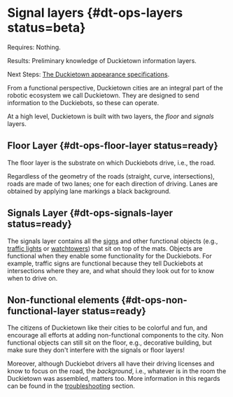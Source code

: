 # Signal layers {#dt-ops-layers status=beta}

<div class='requirements' markdown="1">

Requires: Nothing.

Results: Preliminary knowledge of Duckietown information layers.

Next Steps: [The Duckietown appearance specifications](#dt-ops-appearance-specifications).

</div>

From a functional perspective, Duckietown cities are an integral part of the robotic ecosystem we call Duckietown. They are designed to send information to the Duckiebots, so these can operate.

At a high level, Duckietown is built with two layers, the *floor* and *signals* layers.

## Floor Layer {#dt-ops-floor-layer status=ready}

The floor layer is the substrate on which Duckiebots drive, i.e., the road.

Regardless of the geometry of the roads (straight, curve, intersections), roads are made of two lanes; one for each direction of driving. Lanes are obtained by applying lane markings a black background.  

## Signals Layer {#dt-ops-signals-layer status=ready}

The signals layer contains all the [signs](#dt-ops-city-traffic-signs) and other functional objects (e.g., [traffic lights](#traffic-light-assembly) or [watchtowers](#part:dt-ops-watchtowers)) that sit on top of the mats. Objects are functional when they enable some functionality for the Duckiebots. For example, traffic signs are functional because they tell Duckiebots at intersections where they are, and what should they look out for to know when to drive on.

## Non-functional elements {#dt-ops-non-functional-layer status=ready}

The citizens of Duckietown like their cities to be colorful and fun, and encourage all efforts at adding non-functional components to the city. Non functional objects can still sit on the floor, e.g., decorative building, but make sure they don't interfere with the signals or floor layers!

Moreover, although Duckiebot drivers all have their driving licenses and know to focus on the road, the _background_, i.e., whatever is in the room the Duckietown was assembled, matters too. More information in this regards can be found in the [troubleshooting](#part:dt-ops-troubleshooting) section.

<!--

Note: the visual appearance of the area where the Duckietown is created is variable. If you discover that this appearance is causing negative performance, a "wall" of blank tiles constructed vertically can be used to reduce visual clutter.

-->
